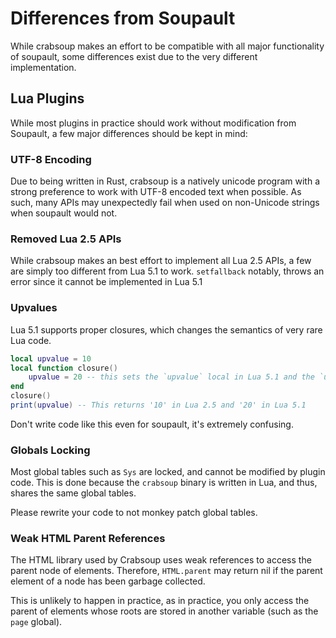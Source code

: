 # Differences from Soupault

While crabsoup makes an effort to be compatible with all major functionality of soupault, some differences exist due to the very different implementation.

## Lua Plugins

While most plugins in practice should work without modification from Soupault, a few major differences should be kept in mind:

### UTF-8 Encoding

Due to being written in Rust, crabsoup is a natively unicode program with a strong preference to work with UTF-8 encoded text when possible. As such, many APIs may unexpectedly fail when used on non-Unicode strings when soupault would not.

### Removed Lua 2.5 APIs

While crabsoup makes an best effort to implement all Lua 2.5 APIs, a few are simply too different from Lua 5.1 to work. `setfallback` notably, throws an error since it cannot be implemented in Lua 5.1

### Upvalues

Lua 5.1 supports proper closures, which changes the semantics of very rare Lua code.

```lua
local upvalue = 10
local function closure()
    upvalue = 20 -- this sets the `upvalue` local in Lua 5.1 and the `upvalue` global in Lua 2.5
end
closure()
print(upvalue) -- This returns '10' in Lua 2.5 and '20' in Lua 5.1
```

Don't write code like this even for soupault, it's extremely confusing.

### Globals Locking

Most global tables such as `Sys` are locked, and cannot be modified by plugin code. This is done because the `crabsoup` binary is written in Lua, and thus, shares the same global tables.

Please rewrite your code to not monkey patch global tables.

### Weak HTML Parent References

The HTML library used by Crabsoup uses weak references to access the parent node of elements. Therefore, `HTML.parent` may return nil if the parent element of a node has been garbage collected.

This is unlikely to happen in practice, as in practice, you only access the parent of elements whose roots are stored in another variable (such as the `page` global).
